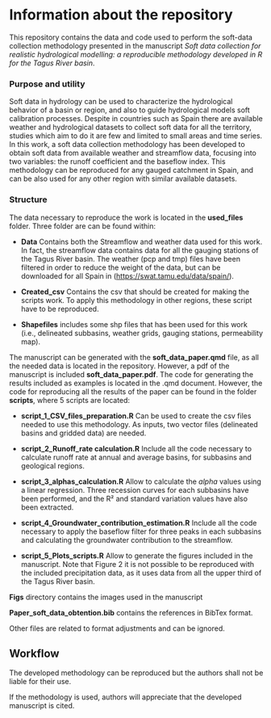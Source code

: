 # Information about the repository

This repository contains the data and code used to perform the soft-data collection methodology presented in the manuscript *Soft data collection for realistic hydrological modelling: a reproducible methodology developed in R for the Tagus River basin*.

### Purpose and utility

Soft data in hydrology can be used to characterize the hydrological behavior of a basin or region, and also to guide hydrological models soft calibration processes. Despite in countries such as Spain there are available weather and hydrological datasets to collect soft data for all the territory, studies which aim to do it are few and limited to small areas and time series. In this work, a soft data collection methodology has been developed to obtain soft data from available weather and streamflow data, focusing into two variables: the runoff coefficient and the baseflow index. This methodology can be reproduced for any gauged catchment in Spain, and can be also used for any other region with similar available datasets.  

### Structure 

The data necessary to reproduce the work is located in the **used_files** folder. Three folder are can be found within:

 + **Data** Contains both the Streamflow and weather data used for this work. In fact, the streamflow data contains data for all the gauging stations of the Tagus River basin. The weather (pcp and tmp) files have been filtered in order to reduce the weight of the data, but can be downloaded for all Spain in (https://swat.tamu.edu/data/spain/).

 + **Created_csv** Contains the csv that should be created for making the scripts work. To apply this methodology in other regions, these script have to be reproduced.

 + **Shapefiles** includes some shp files that has been used for this work (i.e., delineated subbasins, weather grids, gauging stations, permeability map).


The manuscript can be generated with the **soft_data_paper.qmd** file, as all the needed data is located in the repository. However, a pdf of the manuscript is included **soft_data_paper.pdf**. The code for generating the results included as examples is located in the .qmd document. However, the code for reproducing all the results of the paper can be found in the folder **scripts**, where 5 scripts are located: 
 
 + **script_1_CSV_files_preparation.R** Can be used to create the csv files needed to use this methodology. As inputs, two vector files (delineated basins and gridded data) are needed.

 + **script_2_Runoff_rate calculation.R** Include all the code necessary to calculate runoff rate at annual and average basins, for subbasins and geological regions.
 
 + **script_3_alphas_calculation.R** Allow to calculate the *alpha* values using a linear regression. Three recession curves for each subbasins have been performed, and the R² and standard variation values have also been extracted.
 
 + **script_4_Groundwater_contribution_estimation.R** Include all the code necessary to apply the baseflow filter for three peaks in each subbasins and calculating the groundwater contribution to the streamflow. 
 
 + **script_5_Plots_scripts.R** Allow to generate the figures included in the manuscript. Note that Figure 2 it is not possible to be reproduced with the included precipitation data, as it uses data from all the upper third of the Tagus River basin.  

**Figs** directory contains the images used in the manuscript

**Paper_soft_data_obtention.bib** contains the references in BibTex format.

Other files are related to format adjustments and can be ignored.

## Workflow



The developed methodology can be reproduced but the authors shall not be liable for their use. 

If the methodology is used, authors will appreciate that the developed manuscript is cited.
